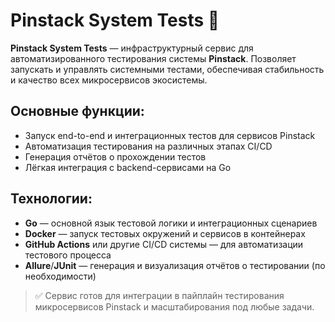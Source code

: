 # Pinstack System Tests 🧪

**Pinstack System Tests** — инфраструктурный сервис для автоматизированного тестирования системы **Pinstack**. Позволяет запускать и управлять системными тестами, обеспечивая стабильность и качество всех микросервисов экосистемы.

## Основные функции:
- Запуск end-to-end и интеграционных тестов для сервисов Pinstack
- Автоматизация тестирования на различных этапах CI/CD
- Генерация отчётов о прохождении тестов
- Лёгкая интеграция с backend-сервисами на Go

## Технологии:
- **Go** — основной язык тестовой логики и интеграционных сценариев
- **Docker** — запуск тестовых окружений и сервисов в контейнерах
- **GitHub Actions** или другие CI/CD системы — для автоматизации тестового процесса
- **Allure**/**JUnit** — генерация и визуализация отчётов о тестировании (по необходимости)

> ✅ Сервис готов для интеграции в пайплайн тестирования микросервисов Pinstack и масштабирования под любые задачи.
